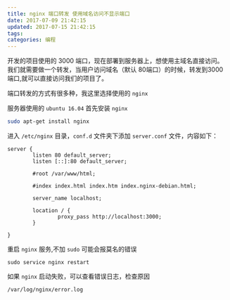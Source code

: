 ```yaml
---
title: nginx 端口转发 使用域名访问不显示端口
date: 2017-07-09 21:42:15
updated: 2017-07-15 21:42:15
tags:
categories: 编程
---
```


开发的项目使用的 3000 端口，现在部署到服务器上，想使用主域名直接访问。我们就需要做一个转发，当用户访问域名（默认 80端口）的时候，转发到3000端口,就可以直接访问我们的项目了。

端口转发的方式有很多种，我这里选择使用的 `nginx`

服务器使用的 `ubuntu 16.04` 首先安装 `nginx`

```bash
sudo apt-get install nginx
```

进入 `/etc/nginx` 目录，`conf.d` 文件夹下添加 `server.conf` 文件，内容如下：

```nginx
server {
        listen 80 default_server;
        listen [::]:80 default_server;

        #root /var/www/html;

        #index index.html index.htm index.nginx-debian.html;

        server_name localhost;

        location / {
                proxy_pass http://localhost:3000;
        }

}
```

重启 `nginx` 服务,不加 `sudo` 可能会报莫名的错误

```
sudo service nginx restart
```

如果 `nginx` 启动失败，可以查看错误日志，检查原因

```
/var/log/nginx/error.log
```

